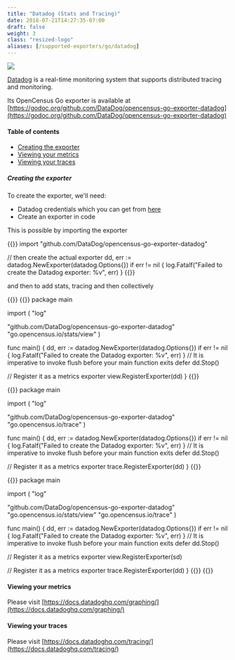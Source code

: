 ```yaml
---
title: "Datadog (Stats and Tracing)"
date: 2018-07-21T14:27:35-07:00
draft: false
weight: 3
class: "resized-logo"
aliases: [/supported-exporters/go/datadog]
---
```


![](https://datadog-prod.imgix.net/img/press-logo-v-purpleb.png)

[Datadog](https://www.datadoghq.com/) is a real-time monitoring system that supports distributed tracing and monitoring.

Its OpenCensus Go exporter is available at [https://godoc.org/github.com/DataDog/opencensus-go-exporter-datadog](https://godoc.org/github.com/DataDog/opencensus-go-exporter-datadog)

#### Table of contents
- [Creating the exporter](#creating-the-exporter)
- [Viewing your metrics](#viewing-your-metrics)
- [Viewing your traces](#viewing-your-traces)

##### Creating the exporter

To create the exporter, we'll need:
* Datadog credentials which you can get from [here](https://docs.datadoghq.com/getting_started/)
* Create an exporter in code

This is possible by importing the exporter

{{<highlight go>}}
import "github.com/DataDog/opencensus-go-exporter-datadog"

// then create the actual exporter
dd, err := datadog.NewExporter(datadog.Options{})
if err != nil {
    log.Fatalf("Failed to create the Datadog exporter: %v", err)
}
{{</highlight>}}

and then to add stats, tracing and then collectively

{{<tabs Stats Tracing All>}}
{{<highlight go>}}
package main

import (
  "log"

  "github.com/DataDog/opencensus-go-exporter-datadog"
  "go.opencensus.io/stats/view"
)

func main() {
  dd, err := datadog.NewExporter(datadog.Options{})
  if err != nil {
    log.Fatalf("Failed to create the Datadog exporter: %v", err)
  }
  // It is imperative to invoke flush before your main function exits
  defer dd.Stop()

  // Register it as a metrics exporter
  view.RegisterExporter(dd)
}
{{</highlight>}}

{{<highlight go>}}
package main

import (
	"log"

  "github.com/DataDog/opencensus-go-exporter-datadog"
  "go.opencensus.io/trace"
)

func main() {
  dd, err := datadog.NewExporter(datadog.Options{})
  if err != nil {
    log.Fatalf("Failed to create the Datadog exporter: %v", err)
  }
  // It is imperative to invoke flush before your main function exits
  defer dd.Stop()

  // Register it as a metrics exporter
  trace.RegisterExporter(dd)
}
{{</highlight>}}

{{<highlight go>}}
package main

import (
  "log"

  "github.com/DataDog/opencensus-go-exporter-datadog"
  "go.opencensus.io/stats/view"
  "go.opencensus.io/trace"
)

func main() {
  dd, err := datadog.NewExporter(datadog.Options{})
  if err != nil {
    log.Fatalf("Failed to create the Datadog exporter: %v", err)
  }
  // It is imperative to invoke flush before your main function exits
  defer dd.Stop()

  // Register it as a metrics exporter
  view.RegisterExporter(sd)

  // Register it as a metrics exporter
  trace.RegisterExporter(dd)
}
{{</highlight>}}
{{</tabs>}}

#### Viewing your metrics
Please visit [https://docs.datadoghq.com/graphing/](https://docs.datadoghq.com/graphing/)

#### Viewing your traces
Please visit [https://docs.datadoghq.com/tracing/](https://docs.datadoghq.com/tracing/)
